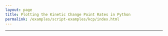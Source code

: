 ```yaml
---
layout: page
title: Plotting the Kinetic Change Point Rates in Python
permalink: /examples/script-examples/kcp/index.html
---
```


<script src="https://gist-it.appspot.com/github/duderstadt-lab/mars-tutorials/blob/master/Example_scripts_and_notebooks/KCP_widget_and_jupyter_plot.ipynb"></script>


---
<script src="https://gist-it.appspot.com/github/duderstadt-lab/fmt-scripts/blob/master/Step4_scatter_plot.py"></script>
